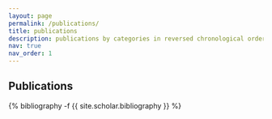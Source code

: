 ```yaml
---
layout: page
permalink: /publications/
title: publications
description: publications by categories in reversed chronological order. generated by jekyll-scholar.
nav: true
nav_order: 1
---
```


Publications 
------------

{% bibliography -f {{ site.scholar.bibliography }} %}



